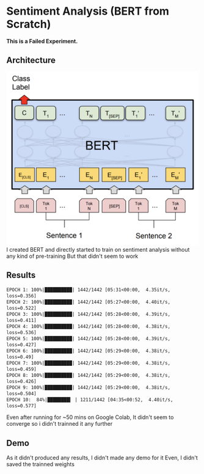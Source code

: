 # Sentiment Analysis (BERT from Scratch)
**This is a Failed Experiment.**

## Architecture
![Bert](Assets/bert.png)
I created BERT and directly started to train on sentiment analysis without any kind of pre-training But that didn't seem to work

## Results
```
EPOCH 1: 100%|██████████| 1442/1442 [05:31<00:00,  4.35it/s, loss=0.356]
EPOCH 2: 100%|██████████| 1442/1442 [05:27<00:00,  4.40it/s, loss=0.522]
EPOCH 3: 100%|██████████| 1442/1442 [05:28<00:00,  4.39it/s, loss=0.411]
EPOCH 4: 100%|██████████| 1442/1442 [05:28<00:00,  4.38it/s, loss=0.536]
EPOCH 5: 100%|██████████| 1442/1442 [05:28<00:00,  4.39it/s, loss=0.427]
EPOCH 6: 100%|██████████| 1442/1442 [05:29<00:00,  4.38it/s, loss=0.49]
EPOCH 7: 100%|██████████| 1442/1442 [05:29<00:00,  4.38it/s, loss=0.459]
EPOCH 8: 100%|██████████| 1442/1442 [05:29<00:00,  4.38it/s, loss=0.426]
EPOCH 9: 100%|██████████| 1442/1442 [05:29<00:00,  4.38it/s, loss=0.504]
EPOCH 10:  84%|████████▍ | 1211/1442 [04:35<00:52,  4.40it/s, loss=0.577]
```

Even after running for ~50 mins on Google Colab, It didn't seem to converge so i didn't trainned it any further

## Demo
As it didn't produced any results, I didn't made any demo for it
Even, I didn't saved the trainned weights